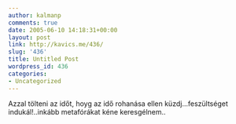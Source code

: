```yaml
---
author: kalmanp
comments: true
date: 2005-06-10 14:18:31+00:00
layout: post
link: http://kavics.me/436/
slug: '436'
title: Untitled Post
wordpress_id: 436
categories:
- Uncategorized
---
```


Azzal tölteni az időt, hoyg az idő rohanása ellen küzdj...feszültséget indukál!..inkább metafórákat kéne keresgélnem..
